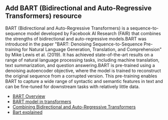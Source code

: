 ## Add BART (Bidirectional and Auto-Regressive Transformers) resource 
BART (Bidirectional and Auto-Regressive Transformers) is a sequence-to-sequence model developed by Facebook AI Research (FAIR) that combines the strengths of bidirectional and auto-regressive models.BART was introduced in the paper "BART: Denoising Sequence-to-Sequence Pre-training for Natural Language Generation, Translation, and Comprehension" by Mike Lewis et al. (2019). It has achieved state-of-the-art results on a range of natural language processing tasks, including machine translation, text summarization, and question answering.BART is pre-trained using a denoising autoencoder objective, where the model is trained to reconstruct the original sequence from a corrupted version. This pre-training enables BART to capture a wide range of syntactic and semantic features in text and can be fine-tuned for downstream tasks with relatively little data.

- [BART Overview](https://huggingface.co/docs/transformers/model_doc/bart)
- [BART model in transformers](https://www.projectpro.io/recipes/what-is-bart-model-transformers)
- [Combining Bidirectional and Auto-Regressive Transformers](https://www.youtube.com/watch?v=1JBMCG8rW18)
- [Bart explained](https://www.youtube.com/watch?v=BGWpNQHIcs4&vl=en)